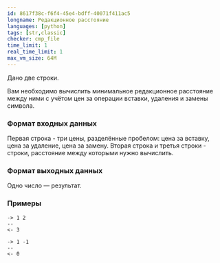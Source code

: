 ```yaml
---
id: 8617f38c-f6f4-45e4-bdff-40071f411ac5
longname: Редакционное расстояние
languages: [python]
tags: [str,classic]
checker: cmp_file
time_limit: 1
real_time_limit: 1
max_vm_size: 64M
---
```



Дано две строки.

Вам необходимо вычислить минимальное редакционное расстояние между ними с учётом цен за операции вставки, удаления и замены символа.

### Формат входных данных

Первая строка - три цены, разделённые пробелом: цена за вставку, цена за удаление, цена за замену.
Вторая строка и третья строки - строки, расстояние между которыми нужно вычислить.

### Формат выходных данных

Одно число — результат.

### Примеры

```
-> 1 2
--
<- 3
```

```
-> 1 -1
--
<- 0
```
